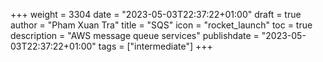 +++
weight = 3304
date = "2023-05-03T22:37:22+01:00"
draft = true
author = "Pham Xuan Tra"
title = "SQS"
icon = "rocket_launch"
toc = true
description = "AWS message queue services"
publishdate = "2023-05-03T22:37:22+01:00"
tags = ["intermediate"]
+++
